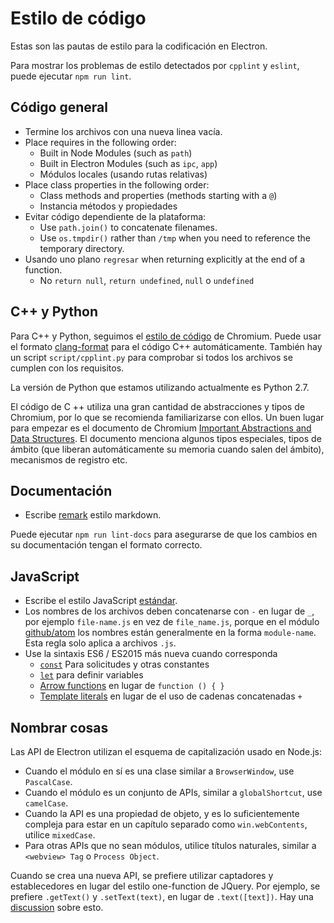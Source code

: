 # Estilo de código

Estas son las pautas de estilo para la codificación en Electron.

Para mostrar los problemas de estilo detectados por `cpplint` y `eslint`, puede ejecutar `npm run lint`.

## Código general

* Termine los archivos con una nueva linea vacía.
* Place requires in the following order: 
  * Built in Node Modules (such as `path`)
  * Built in Electron Modules (such as `ipc`, `app`)
  * Módulos locales (usando rutas relativas)
* Place class properties in the following order: 
  * Class methods and properties (methods starting with a `@`)
  * Instancia métodos y propiedades
* Evitar código dependiente de la plataforma: 
  * Use `path.join()` to concatenate filenames.
  * Use `os.tmpdir()` rather than `/tmp` when you need to reference the temporary directory.
* Usando uno plano `regresar` when returning explicitly at the end of a function. 
  * No `return null`, `return undefined`, `null` o `undefined`

## C++ y Python

Para C++ y Python, seguimos el [estilo de código](https://www.chromium.org/developers/coding-style) de Chromium. Puede usar el formato [clang-format](clang-format.md) para el código C++ automáticamente. También hay un script `script/cpplint.py` para comprobar si todos los archivos se cumplen con los requisitos.

La versión de Python que estamos utilizando actualmente es Python 2.7.

El código de C ++ utiliza una gran cantidad de abstracciones y tipos de Chromium, por lo que se recomienda familiarizarse con ellos. Un buen lugar para empezar es el documento de Chromium [Important Abstractions and Data Structures](https://www.chromium.org/developers/coding-style/important-abstractions-and-data-structures). El documento menciona algunos tipos especiales, tipos de ámbito (que liberan automáticamente su memoria cuando salen del ámbito), mecanismos de registro etc.

## Documentación

* Escribe [remark](https://github.com/remarkjs/remark) estilo markdown.

Puede ejecutar `npm run lint-docs` para asegurarse de que los cambios en su documentación tengan el formato correcto.

## JavaScript

* Escribe el estilo JavaScript [estándar](https://npm.im/standard).
* Los nombres de los archivos deben concatenarse con `-` en lugar de `_`, por ejemplo `file-name.js` en vez de `file_name.js`, porque en el módulo [github/atom](https://github.com/github/atom) los nombres están generalmente en la forma `module-name`. Esta regla solo aplica a archivos `.js`.
* Use la sintaxis ES6 / ES2015 más nueva cuando corresponda 
  * [`const`](https://developer.mozilla.org/en-US/docs/Web/JavaScript/Reference/Statements/const) Para solicitudes y otras constantes
  * [`let`](https://developer.mozilla.org/en-US/docs/Web/JavaScript/Reference/Statements/let) para definir variables
  * [Arrow functions](https://developer.mozilla.org/en-US/docs/Web/JavaScript/Reference/Functions/Arrow_functions) en lugar de `function () { }`
  * [Template literals](https://developer.mozilla.org/en-US/docs/Web/JavaScript/Reference/Template_literals) en lugar de el uso de cadenas concatenadas `+`

## Nombrar cosas

Las API de Electron utilizan el esquema de capitalización usado en Node.js:

* Cuando el módulo en sí es una clase similar a `BrowserWindow`, use `PascalCase`.
* Cuando el módulo es un conjunto de APIs, similar a `globalShortcut`, use `camelCase`.
* Cuando la API es una propiedad de objeto, y es lo suficientemente compleja para estar en un capítulo separado como `win.webContents`, utilice `mixedCase`.
* Para otras APIs que no sean módulos, utilice títulos naturales, similar a `<webview> Tag` o `Process Object`.

Cuando se crea una nueva API, se prefiere utilizar captadores y establecedores en lugar del estilo one-function de JQuery. Por ejemplo, se prefiere `.getText()` y `.setText(text)`, en lugar de `.text([text])`. Hay una [discussion](https://github.com/electron/electron/issues/46) sobre esto.